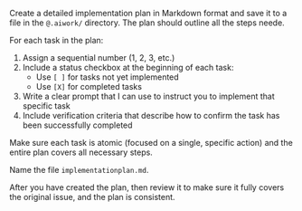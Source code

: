 Create a detailed implementation plan in Markdown format and save it to a file in the `@.aiwork/` directory. The plan should outline all the steps neede.

For each task in the plan:
1. Assign a sequential number (1, 2, 3, etc.)
2. Include a status checkbox at the beginning of each task:
   - Use `[ ]` for tasks not yet implemented
   - Use `[X]` for completed tasks
3. Write a clear prompt that I can use to instruct you to implement that specific task
4. Include verification criteria that describe how to confirm the task has been successfully completed

Make sure each task is atomic (focused on a single, specific action) and the entire plan covers all necessary steps.

Name the file `implementationplan.md`.

After you have created the plan, then review it to make sure it fully covers the original issue, and the plan is consistent.
